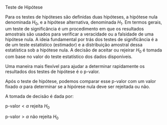 Teste de Hipótese

Para os testes de hipóteses são definidas duas hipóteses, a hipótese nula denominada $H_0$, e a hipótese alternativa, denominada $H_1$.
Em termos gerais, um teste de significância é um procedimento em que os resultados amostrais são usados para verificar a veracidade ou a falsidade de uma hipótese nula. A ideia fundamental por trás dos testes de significância é a de um teste estatístico (estimador) e a distribuição amostral dessa estatística sob a hipótese nula. A decisão de aceitar ou rejeirar $H_0$ é tomada com base no valor do teste estatístico dos dados disponíveis. 

Uma maneira mais flexível para ajudar a determinar rapidamente os resultados dos testes de hipótese é o p-valor.

Após o teste de hipótese, podemos comparar esse p-valor com um valor fixado $\alpha$ para determinar se a hipórese nula deve ser rejeitada ou não.

A tomada de decisão é dada por:

$\text{p-valor}  < \alpha$ rejeita $H_0$

$\text{p-valor} > \alpha$ não rejeita $H_0$
